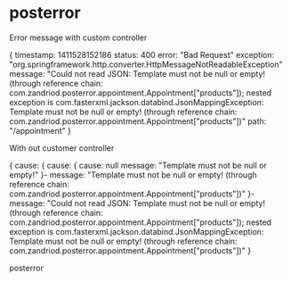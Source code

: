 posterror
=========

Error message with custom controller

{
timestamp: 1411528152186
status: 400
error: "Bad Request"
exception: "org.springframework.http.converter.HttpMessageNotReadableException"
message: "Could not read JSON: Template must not be null or empty! (through reference chain: com.zandriod.posterror.appointment.Appointment["products"]); nested exception is com.fasterxml.jackson.databind.JsonMappingException: Template must not be null or empty! (through reference chain: com.zandriod.posterror.appointment.Appointment["products"])"
path: "/appointment"
}


With out customer controller

{
cause: {
cause: {
cause: null
message: "Template must not be null or empty!"
}-
message: "Template must not be null or empty! (through reference chain: com.zandriod.posterror.appointment.Appointment["products"])"
}-
message: "Could not read JSON: Template must not be null or empty! (through reference chain: com.zandriod.posterror.appointment.Appointment["products"]); nested exception is com.fasterxml.jackson.databind.JsonMappingException: Template must not be null or empty! (through reference chain: com.zandriod.posterror.appointment.Appointment["products"])"
}

posterror
